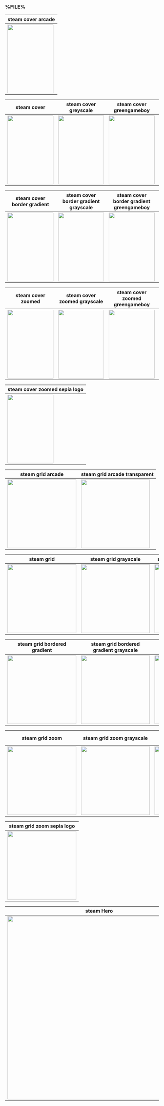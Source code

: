 ### %FILE%

| steam cover arcade |
|-------|
|<IMG src="steam_cover_arcade/%FILE%.png" width="150" height="225" />|

| steam cover | steam cover greyscale | steam cover greengameboy | steam cover sepia |
|-------|-------|-------|-------|
|<IMG src="steam_cover/%FILE%.png" width="150" height="225" />|<IMG src="steam_cover_greyscale/%FILE%.png" width="150" height="225" />|<IMG src="steam_cover_greengameboy/%FILE%.png" width="150" height="225" />|<IMG src="steam_cover_sepia/%FILE%.png" width="150" height="225" />|

| steam cover border gradient | steam cover border gradient grayscale | steam cover border gradient greengameboy | steam cover border gradient sepia |
|-------|-------|-------|-------|
|<IMG src="steam_cover_border_gradient/%FILE%.png" width="150" height="225" />|<IMG src="steam_cover_border_gradient_grayscale/%FILE%.png" width="150" height="225" />|<IMG src="steam_cover_border_gradient_greengameboy/%FILE%.png" width="150" height="225" />|<IMG src="steam_cover_border_gradient_sepia/%FILE%.png" width="150" height="225" />|

| steam cover zoomed | steam cover zoomed grayscale | steam cover zoomed greengameboy | steam cover zoomed sepia |
|-------|-------|-------|-------|
|<IMG src="steam_cover_zoomed/%FILE%.png" width="150" height="225" />|<IMG src="steam_cover_zoomed_grayscale/%FILE%.png" width="150" height="225" />|<IMG src="steam_cover_zoomed_greengameboy/%FILE%.png" width="150" height="225" />|<IMG src="steam_cover_zoomed_sepia/%FILE%.png" width="150" height="225" />|

| steam cover zoomed sepia logo | 
|-------|
|<IMG src="steam_cover_zoomed_sepia_logo/%FILE%.png" width="150" height="225" />|

| steam grid arcade | steam grid arcade transparent |
|-------|-------|
|<IMG src="steam_grid_arcade/%FILE%.png" width="225"/>|<IMG src="steam_grid_arcade_transparent/%FILE%.png" width="225"/>|

| steam grid | steam grid grayscale | steam grid greengameboy | steam grid sepia |
|-------|-------|-------|-------|
|<IMG src="steam_grid/%FILE%.png" width="225"/>|<IMG src="steam_grid_grayscale/%FILE%.png" width="225"/>|<IMG src="steam_grid_greengameboy/%FILE%.png" width="225"/>|<IMG src="steam_grid_sepia/%FILE%.png" width="225"/>|

| steam grid bordered gradient | steam grid bordered gradient grayscale | steam grid bordered gradient greengameboy | steam grid bordered gradient sepia |
|-------|-------|-------|-------|
|<IMG src="steam_grid_bordered_gradient/%FILE%.png" width="225"/>|<IMG src="steam_grid_bordered_gradient_grayscale/%FILE%.png" width="225"/>|<IMG src="steam_grid_bordered_gradient_greengameboy/%FILE%.png" width="225"/>|<IMG src="steam_grid_bordered_gradient_sepia/%FILE%.png" width="225"/>|

| steam grid zoom | steam grid zoom grayscale | steam grid zoom greengameboy | steam grid zoom sepia |
|-------|-------|-------|-------|
|<IMG src="steam_grid_zoom/%FILE%.png" width="225"/>|<IMG src="steam_grid_zoom_grayscale/%FILE%.png" width="225"/>|<IMG src="steam_grid_zoom_greengameboy/%FILE%.png" width="225"/>|<IMG src="steam_grid_zoom_sepia/%FILE%.png" width="225"/>|

| steam grid zoom sepia logo |
|-------|
|<IMG src="steam_grid_zoom_sepia_logo/%FILE%.png" width="225"/>|

| steam Hero |
|-------|
|<IMG src="heroes/%FILE%.png" width="600"/>|
